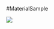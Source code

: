 #MaterialSample

![](https://github.com/TomVeltmeijer/D3D11Renderer/blob/master/samples/MaterialSample/screenshot.png)
